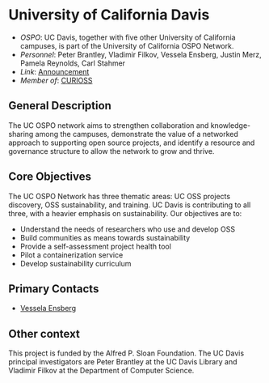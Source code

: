 # University of California Davis

- *OSPO*: UC Davis, together with five other University of California campuses, is part of the University of California OSPO Network.
- *Personnel*: Peter Brantley, Vladimir Filkov, Vessela Ensberg, Justin Merz, Pamela Reynolds, Carl Stahmer
- *Link*: [Announcement](https://library.ucdavis.edu/news/uc-davis-receives-grant-to-build-network-supporting-open-source-software-in-collaboration-with-five-other-ucs/)
- *Member of*: [CURIOSS](https://curioss.org/)

## General Description

The UC OSPO network aims to strengthen collaboration and knowledge-sharing among the campuses, demonstrate the value of a networked approach to supporting open source projects, and identify a resource and governance structure to allow the network to grow and thrive.


## Core Objectives

The UC OSPO Network has three thematic areas: UC OSS projects discovery, OSS sustainability, and training. UC Davis is contributing to all three, with a heavier emphasis on sustainability. Our objectives are to:
* Understand the needs of researchers who use and develop OSS
* Build communities as means towards sustainability
* Provide a self-assessment project health tool
* Pilot a containerization service
* Develop sustainability curriculum


## Primary Contacts

- [Vessela Ensberg](mailto:vensberg@ucdavis.edu)

## Other context

This project is funded by the Alfred P. Sloan Foundation. The UC Davis principal investigators are Peter Brantley at the UC Davis Library and Vladimir Filkov at the Department of Computer Science.

